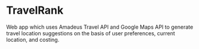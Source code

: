 # TravelRank
Web app which uses Amadeus Travel API and Google Maps API to generate travel location suggestions on the basis of user preferences, current location, and costing.
